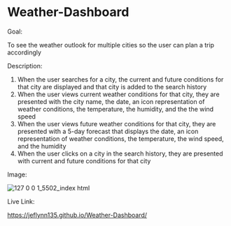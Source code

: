 # Weather-Dashboard

Goal: 

To see the weather outlook for multiple cities so the user can plan a trip accordingly

Description:

1. When the user searches for a city, the current and future conditions for that city are displayed and that city is added to the search history
2. When the user views current weather conditions for that city, they are presented with the city name, the date, an icon representation of weather conditions, the temperature, the humidity, and the the wind speed
3. When the user views future weather conditions for that city, they are presented with a 5-day forecast that displays the date, an icon representation of weather conditions, the temperature, the wind speed, and the humidity
4. When the user clicks on a city in the search history, they are presented with current and future conditions for that city


Image:

![127 0 0 1_5502_index html](https://github.com/jeflynn135/Weather-Dashboard/assets/158126448/584737b2-de2c-4a1b-bcad-35f0cff95593)

Live Link:

https://jeflynn135.github.io/Weather-Dashboard/
